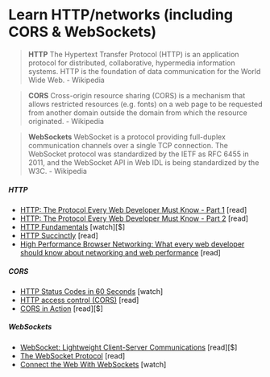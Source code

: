 # Learn HTTP/networks (including CORS & WebSockets)

> **HTTP** The Hypertext Transfer Protocol (HTTP) is an application protocol for distributed, collaborative, hypermedia information systems. HTTP is the foundation of data communication for the World Wide Web. - Wikipedia

> **CORS** Cross-origin resource sharing (CORS) is a mechanism that allows restricted resources (e.g. fonts) on a web page to be requested from another domain outside the domain from which the resource originated. - Wikipedia

> **WebSockets** WebSocket is a protocol providing full-duplex communication channels over a single TCP connection. The WebSocket protocol was standardized by the IETF as RFC 6455 in 2011, and the WebSocket API in Web IDL is being standardized by the W3C. - Wikipedia

##### HTTP

-   [HTTP: The Protocol Every Web Developer Must Know - Part 1](http://code.tutsplus.com/tutorials/http-the-protocol-every-web-developer-must-know-part-1--net-31177) [read]
-   [HTTP: The Protocol Every Web Developer Must Know - Part 2](http://code.tutsplus.com/tutorials/http-the-protocol-every-web-developer-must-know-part-2--net-31155) [read]
-   [HTTP Fundamentals](http://www.pluralsight.com/courses/xhttp-fund) [watch][$]
-   [HTTP Succinctly](http://code.tutsplus.com/series/http-succinctly--net-33683) [read]
-   [High Performance Browser Networking: What every web developer should know about networking and web performance](http://chimera.labs.oreilly.com/books/1230000000545/index.html) [read]

##### CORS

-   [HTTP Status Codes in 60 Seconds](http://webdesign.tutsplus.com/tutorials/http-status-codes-in-60-seconds--cms-24317) [watch]
-   [HTTP access control (CORS)](https://developer.mozilla.org/en-US/docs/Web/HTTP/Access_control_CORS) [read]
-   [CORS in Action](https://www.manning.com/books/cors-in-action) [read][$]

##### WebSockets

-   [WebSocket: Lightweight Client-Server Communications](http://www.amazon.com/WebSocket-Client-Server-Communications-Andrew-Lombardi/dp/1449369278/ref=sr_1_1) [read][$]
-   [The WebSocket Protocol](https://tools.ietf.org/html/rfc6455) [read]
-   [Connect the Web With WebSockets](https://code.tutsplus.com/courses/connect-the-web-with-websockets) [watch]
